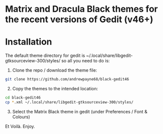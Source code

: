 # Matrix and Dracula Black themes for the recent versions of Gedit (v46+)

# Installation
The default theme directory for gedit is ~/.local/share/libgedit-gtksourceview-300/styles/ so all you need to do is:

1. Clone the repo / download the theme file:
```bash
git clone https://github.com/andrewpayne68/black-gedit46
```

2. Copy the themes to the intended location:
```bash
cd black-gedit46
cp *.xml ~/.local/share/libgedit-gtksourceview-300/styles/
```

3. Select the Matrix Black theme in gedit (under Preferences / Font & Colours)

Et Voilà. Enjoy.

